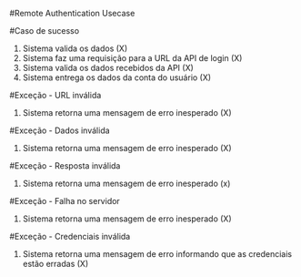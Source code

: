 #Remote Authentication Usecase

#Caso de sucesso
1. Sistema valida os dados (X)
2. Sistema faz uma requisição para a URL da API de login (X)
3. Sistema valida os dados recebidos da API (X)
4. Sistema entrega os dados da conta do usuário (X)

#Exceção - URL inválida
1. Sistema retorna uma mensagem de erro inesperado (X)

#Exceção - Dados inválida
1. Sistema retorna uma mensagem de erro inesperado (X)

#Exceção - Resposta inválida
1. Sistema retorna uma mensagem de erro inesperado (x)

#Exceção - Falha no servidor
1. Sistema retorna uma mensagem de erro inesperado (X)

#Exceção - Credenciais inválida
1. Sistema retorna uma mensagem de erro informando que as credenciais estão erradas (X)